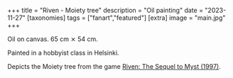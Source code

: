 +++
title = "Riven - Moiety tree"
description = "Oil painting"
date = "2023-11-27"
[taxonomies]
tags = ["fanart","featured"]
[extra]
image = "main.jpg"
+++

Oil on canvas. 65 cm ⨯ 54 cm.

Painted in a hobbyist class in Helsinki.

Depicts the Moiety tree from the game [Riven: The Sequel to Myst (1997)](https://en.wikipedia.org/wiki/Riven).